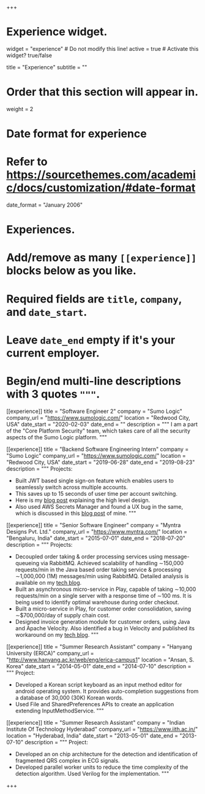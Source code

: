 +++
# Experience widget.
widget = "experience"  # Do not modify this line!
active = true  # Activate this widget? true/false

title = "Experience"
subtitle = ""

# Order that this section will appear in.
weight = 2

# Date format for experience
#   Refer to https://sourcethemes.com/academic/docs/customization/#date-format
date_format = "January 2006"

# Experiences.
#   Add/remove as many `[[experience]]` blocks below as you like.
#   Required fields are `title`, `company`, and `date_start`.
#   Leave `date_end` empty if it's your current employer.
#   Begin/end multi-line descriptions with 3 quotes `"""`.
[[experience]]
  title = "Software Engineer 2"
  company = "Sumo Logic"
  company_url = "https://www.sumologic.com/"
  location = "Redwood City, USA"
  date_start = "2020-02-03"
  date_end = ""
  description = """
  I am a part of the "Core Platform Security" team, which takes care of all the security aspects of the Sumo Logic platform.
  """

[[experience]]
  title = "Backend Software Engineering Intern"
  company = "Sumo Logic"
  company_url = "https://www.sumologic.com/"
  location = "Redwood City, USA"
  date_start = "2019-06-28"
  date_end = "2019-08-23"
  description = """
  Projects:
  
  * Built JWT based single sign-on feature which enables users to seamlessly switch across multiple accounts.
  * This saves up to 15 seconds of user time per account switching.
  * Here is my [blog post](https://medium.com/calvin-codes/understanding-json-web-tokens-jwt-459435175149) explaining the high level design.
  * Also used AWS Secrets Manager and found a UX bug in the same, which is discussed in this [blog post](https://medium.com/calvin-codes/updating-encryption-key-of-a-secret-in-aws-secrets-manager-gone-wrong-8b3118cb5822) of mine.
  """

[[experience]]
  title = "Senior Software Engineer"
  company = "Myntra Designs Pvt. Ltd."
  company_url = "https://www.myntra.com/"
  location = "Bengaluru, India"
  date_start = "2015-07-01"
  date_end = "2018-07-20"
  description = """
  Projects:
  
  * Decoupled order taking & order processing services using message-queueing via RabbitMQ. Achieved scalability of handling ∼150,000 requests/min in the Java based order taking service & processing ∼1,000,000 (1M) messages/min using RabbitMQ. Detailed analysis is available on my [tech blog](https://medium.com/calvin-codes/using-spring-rabbit-under-high-throughput-520ff76d3dd6).
  * Built an asynchronous micro-service in Play, capable of taking ∼10,000 requests/min on a single server with a response time of ∼100 ms. It is being used to identify optimal warehouse during order checkout.
  * Built a micro-service in Play, for customer order consolidation, saving ∼$700,000/day of supply chain cost.
  * Designed invoice generation module for customer orders, using Java and Apache Velocity. Also identified a bug in Velocity and published its workaround on my [tech blog](https://medium.com/calvin-codes/velocity-could-not-be-initialised-but-why-514f7708cc13).
  """

[[experience]]
  title = "Summer Research Assistant"
  company = "Hanyang University (ERICA)"
  company_url = "http://www.hanyang.ac.kr/web/eng/erica-campus1"
  location = "Ansan, S. Korea"
  date_start = "2014-05-01"
  date_end = "2014-07-10"
  description = """
  Project:
  
  * Developed a Korean script keyboard as an input method editor for android operating system. It provides auto-completion suggestions from a database of 30,000 (30K) Korean words.
  * Used File and SharedPreferences APIs to create an application extending InputMethodService.
  """
  
[[experience]]
  title = "Summer Research Assistant"
  company = "Indian Institute Of Technology Hyderabad"
  company_url = "https://www.iith.ac.in/"
  location = "Hyderabad, India"
  date_start = "2013-05-01"
  date_end = "2013-07-10"
  description = """
  Project:
  
  * Developed an on chip architecture for the detection and identification of fragmented QRS complex in ECG signals.
  * Developed parallel worker units to reduce the time complexity of the detection algorithm. Used Verilog for the implementation.
  """

+++
